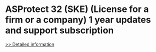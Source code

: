 # ASProtect 32 (SKE) (License for a firm or a company) 1 year updates and support subscription
[>> Detailed information](https://secure.shareit.com/shareit/product.html?productid=300179362&affiliateid=200057808)